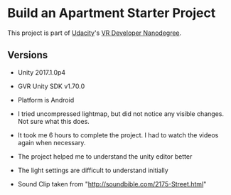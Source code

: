# Build an Apartment Starter Project

This project is part of [Udacity](https://www.udacity.com "Udacity - Be in demand")'s [VR Developer Nanodegree](https://www.udacity.com/course/vr-developer-nanodegree--nd017).

## Versions
- Unity 2017.1.0p4
- GVR Unity SDK v1.70.0
- Platform is Android

- I tried uncompressed lightmap, but did not notice any visible changes. Not sure what this does.

- It took me 6 hours to complete the project. I had to watch the videos again when necessary.
- The project helped me to understand the unity editor better
- The light settings are difficult to understand initially

- Sound Clip taken from "http://soundbible.com/2175-Street.html"